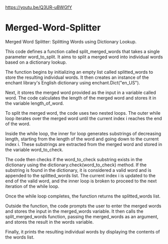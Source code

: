 https://youtu.be/Q3UR-uBWGfY

# Merged-Word-Splitter
Merged Word Splitter: Splitting Words using Dictionary Lookup.

This code defines a function called split_merged_words that takes a single parameter word_to_split. It aims to split a merged word into individual words based on a dictionary lookup.

The function begins by initializing an empty list called splitted_words to store the resulting individual words. It then creates an instance of the enchant library's English dictionary using enchant.Dict("en_US").

Next, it stores the merged word provided as the input in a variable called word. The code calculates the length of the merged word and stores it in the variable length_of_word.

To split the merged word, the code uses two nested loops. The outer while loop iterates over the merged word until the current index i reaches the end of the word.

Inside the while loop, the inner for loop generates substrings of decreasing length, starting from the length of the word and going down to the current index i. These substrings are extracted from the merged word and stored in the variable word_to_check.

The code then checks if the word_to_check substring exists in the dictionary using the dictionary.check(word_to_check) method. If the substring is found in the dictionary, it is considered a valid word and is appended to the splitted_words list. The current index i is updated to the end of the valid word, and the inner loop is broken to proceed to the next iteration of the while loop.

Once the while loop completes, the function returns the splitted_words list.

Outside the function, the code prompts the user to enter the merged words and stores the input in the merged_words variable. It then calls the split_merged_words function, passing the merged_words as an argument, and stores the result in the words variable.

Finally, it prints the resulting individual words by displaying the contents of the words list.
